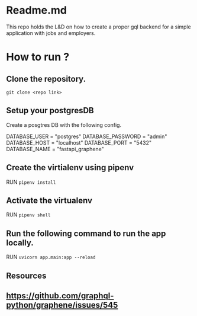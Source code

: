 # Readme.md

This repo holds the L&D on how to create a proper gql backend for a simple application with jobs and employers. 

# How to run ? 

## Clone the repository. 

`git clone <repo link>`

## Setup your postgresDB

Create a posgtres DB with the following config. 

DATABASE_USER = "postgres"
DATABASE_PASSWORD = "admin"
DATABASE_HOST = "localhost"
DATABASE_PORT = "5432"
DATABASE_NAME = "fastapi_graphene"

## Create the virtialenv using pipenv

RUN `pipenv install` 

## Activate the virtualenv

RUN `pipenv shell`

## Run the following command to run the app locally. 

RUN `uvicorn app.main:app --reload`

## Resources
## https://github.com/graphql-python/graphene/issues/545